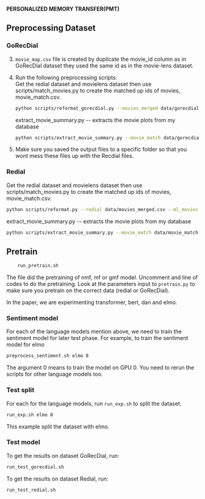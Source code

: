 **PERSONALIZED MEMORY TRANSFER(PMT)**


## Preprocessing Dataset

### GoRecDial
3. ```movie_map.csv``` file is created by duplicate the movie_id column as in GoRecDial dataset they used
the same id as in the movie-lens dataset. 
4. Run the following preprocessing scripts:  
    Get the redial dataset and movielens dataset then use scripts/match_movies.py to create the matched up ids of movies, movie_match.csv.
    ```bash
    python scripts/reformat_gorecdial.py --movies_merged data/gorecdial/movies_gorecdial.csv --ml_movies data/ml-latest/movies.csv --output movie_match.csv 
    ```
     extract_movie_summary.py -- extracts the movie plots from my database
    ```bash
    python scripts/extract_movie_summary.py --movie_match data/gorecdial/movie_match.csv --output movie_plot.csv
    ```
   
5. Make sure you saved the output files to a specific folder so that you wont mess these files up with the Recdial files.

### Redial
Get the redial dataset and movielens dataset then use scripts/match_movies.py to create the matched up ids of movies, movie_match.csv.

```bash
python scripts/reformat.py --redial data/movies_merged.csv --ml_movies data/ml-latest/movies.csv --output movie_match.csv 
```

extract_movie_summary.py -- extracts the movie plots from my database
```bash
python scripts/extract_movie_summary.py --movie_match data/movie_match.csv --output movie_plot.csv
```


## Pretrain
```bash
    run_pretrain.sh
```
The file did the pretraining of nmf, mf or gmf model. Uncomment and line of codes to do the pretraining.
Look at the parameters input to ```pretrain.py``` to make sure you pretrain on the correct data (redial or GoRecDial).

In the paper, we are experimenting transformer, bert, dan and elmo.
### Sentiment model
For each of the language models mention above, we need to train the sentiment model for later test phase.
For example, to train the sentiment model for elmo
```bash
preprocess_sentiment.sh elmo 0
```
The argument 0 means to train the model on GPU 0. You need to rerun the scripts for other language models too.

### Test split
For each for the language models, run ```run_exp.sh``` to split the dataset.
```bash
run_exp.sh elmo 0
```
This example split the dataset with elmo.

### Test model
To get the results on dataset GoRecDial, run:
```bash
run_test_gorecdial.sh
```

To get the results on dataset Redial, run:
```bash
run_test_redial.sh
```

